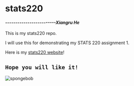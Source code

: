 # **stats220**

#### *-------------------------Xiangru He*

 This is my stats220 repo.

I will use this for demonstrating my STATS 220 assignment 1.

Here is my [stats220 website](https://99366.github.io/stats220/)!

## `Hope you will like it!`

![spongebob](https://memegenerator.net/img/instances/75181048.jpg)
